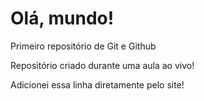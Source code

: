 # Olá, mundo!
Primeiro repositório de Git e Github

Repositório criado durante uma aula ao vivo!

Adicionei essa linha diretamente pelo site!
